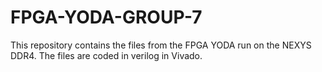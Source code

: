 # FPGA-YODA-GROUP-7
This repository contains the files from the FPGA YODA run on the NEXYS DDR4. The files are coded in verilog in Vivado.
